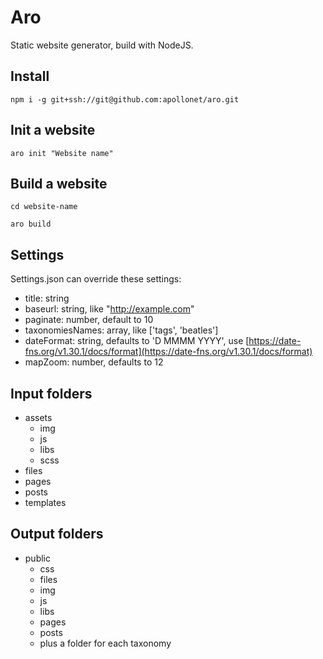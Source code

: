 # Aro

Static website generator, build with NodeJS.

## Install

`npm i -g git+ssh://git@github.com:apollonet/aro.git`

## Init a website

`aro init "Website name"`

## Build a website

`cd website-name`

`aro build`

## Settings

Settings.json can override these settings:

- title: string
- baseurl: string, like "http://example.com"
- paginate: number, default to 10
- taxonomiesNames: array, like ['tags', 'beatles']
- dateFormat: string, defaults to 'D MMMM YYYY', use [https://date-fns.org/v1.30.1/docs/format](https://date-fns.org/v1.30.1/docs/format)
- mapZoom: number, defaults to 12

## Input folders

- assets
  - img
  - js
  - libs
  - scss
- files
- pages
- posts
- templates

## Output folders

- public
  - css
  - files
  - img
  - js
  - libs
  - pages
  - posts
  - plus a folder for each taxonomy
